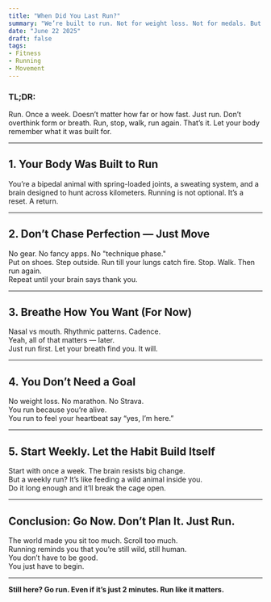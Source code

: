 ```yaml
---
title: "When Did You Last Run?"
summary: "We’re built to run. Not for weight loss. Not for medals. But because it lights something up inside you. Here's how to start again — without overthinking it."
date: "June 22 2025"
draft: false
tags:
- Fitness
- Running
- Movement
---
```


### **TL;DR:**  
Run. Once a week. Doesn’t matter how far or how fast. Just run. Don’t overthink form or breath. Run, stop, walk, run again. That’s it. Let your body remember what it was built for.

---

## **1. Your Body Was Built to Run**  
You’re a bipedal animal with spring-loaded joints, a sweating system, and a brain designed to hunt across kilometers. Running is not optional. It’s a reset. A return.

---

## **2. Don’t Chase Perfection — Just Move**  
No gear. No fancy apps. No "technique phase."  
Put on shoes. Step outside. Run till your lungs catch fire. Stop. Walk. Then run again.  
Repeat until your brain says thank you.

---

## **3. Breathe How You Want (For Now)**  
Nasal vs mouth. Rhythmic patterns. Cadence.  
Yeah, all of that matters — later.  
Just run first. Let your breath find you. It will.

---

## **4. You Don’t Need a Goal**  
No weight loss. No marathon. No Strava.  
You run because you’re alive.  
You run to feel your heartbeat say “yes, I’m here.”

---

## **5. Start Weekly. Let the Habit Build Itself**  
Start with once a week. The brain resists big change.  
But a weekly run? It’s like feeding a wild animal inside you.  
Do it long enough and it’ll break the cage open.

---

## **Conclusion: Go Now. Don’t Plan It. Just Run.**  
The world made you sit too much. Scroll too much.  
Running reminds you that you’re still wild, still human.  
You don’t have to be good.  
You just have to begin.

---

**Still here? Go run. Even if it’s just 2 minutes. Run like it matters.**

